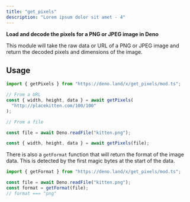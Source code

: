 ```yaml
---
title: "get_pixels"
description: "Lorem ipsum dolor sit amet - 4"
---
```


**Load and decode the pixels for a PNG or JPEG image in Deno**

This module will take the raw data or URL of a PNG or JPEG image and return the
decoded pixels and dimensions of the image.

## Usage

```ts
import { getPixels } from "https://deno.land/x/get_pixels/mod.ts";

// From a URL
const { width, height, data } = await getPixels(
  "http://placekitten.com/100/100"
);

// From a file

const file = await Deno.readFile("kitten.png");

const { width, height, data } = await getPixels(file);
```

There is also a `getFormat` function that will return the format of the image
data. This is detected by the first magic bytes at the start of the data.

```ts
import { getFormat } from "https://deno.land/x/get_pixels/mod.ts";

const file = await Deno.readFile("kitten.png");
const format = getFormat(file);
// format === "png"
```
